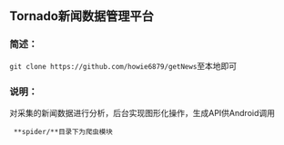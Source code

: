 ## Tornado新闻数据管理平台

### 简述：

​	`git clone https://github.com/howie6879/getNews`至本地即可

### 说明：

​	对采集的新闻数据进行分析，后台实现图形化操作，生成API供Android调用

  	 **spider/**目录下为爬虫模块


